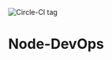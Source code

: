 ![Circle-CI tag](https://img.shields.io/circleci/project/github/cpachomski/Node-DevOps.svg)

# Node-DevOps
